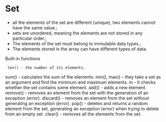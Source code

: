 Set
===

- all the elements of the set are different (unique), two elements cannot have the same value.;
- sets are unordered, meaning the elements are not stored in any particular order.;
- The elements of the set must belong to immutable data types.;
- The elements stored in the array can have different types of data.

Built-in functions

     len() - the number of its elements.
sum() - calculates the sum of the elements.
min(), max() - they take a set as an argument and find the minimum and maximum elements.
in - it checks whether the set contains some element.
add() - adds a new element.
remove() - removes an element from the set with the generation of an exception (error).
discard() - removes an element from the set without generating an exception (error).
pop() - deletes and returns a random element from the set, generating an exception (error) when trying to delete from an empty set.
clear() - removes all the elements from the set.

